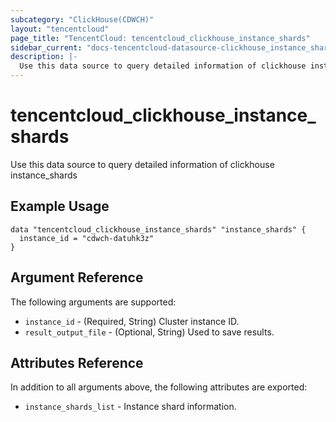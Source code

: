 ```yaml
---
subcategory: "ClickHouse(CDWCH)"
layout: "tencentcloud"
page_title: "TencentCloud: tencentcloud_clickhouse_instance_shards"
sidebar_current: "docs-tencentcloud-datasource-clickhouse_instance_shards"
description: |-
  Use this data source to query detailed information of clickhouse instance_shards
---
```


# tencentcloud_clickhouse_instance_shards

Use this data source to query detailed information of clickhouse instance_shards

## Example Usage

```hcl
data "tencentcloud_clickhouse_instance_shards" "instance_shards" {
  instance_id = "cdwch-datuhk3z"
}
```

## Argument Reference

The following arguments are supported:

* `instance_id` - (Required, String) Cluster instance ID.
* `result_output_file` - (Optional, String) Used to save results.

## Attributes Reference

In addition to all arguments above, the following attributes are exported:

* `instance_shards_list` - Instance shard information.



